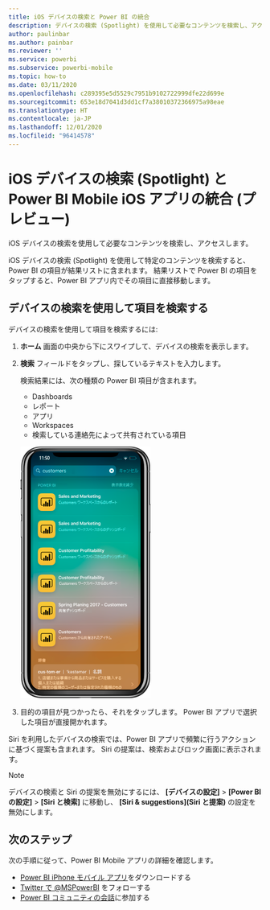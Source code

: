 ```yaml
---
title: iOS デバイスの検索と Power BI の統合
description: デバイスの検索 (Spotlight) を使用して必要なコンテンツを検索し、アクセスします
author: paulinbar
ms.author: painbar
ms.reviewer: ''
ms.service: powerbi
ms.subservice: powerbi-mobile
ms.topic: how-to
ms.date: 03/11/2020
ms.openlocfilehash: c289395e5d5529c7951b9102722999dfe22d699e
ms.sourcegitcommit: 653e18d7041d3dd1cf7a38010372366975a98eae
ms.translationtype: HT
ms.contentlocale: ja-JP
ms.lasthandoff: 12/01/2020
ms.locfileid: "96414578"
---
```

# <a name="ios-device-search-spotlight-integration-with-power-bi-mobile-ios-app-preview"></a>iOS デバイスの検索 (Spotlight) と Power BI Mobile iOS アプリの統合 (プレビュー)
iOS デバイスの検索を使用して必要なコンテンツを検索し、アクセスします。

iOS デバイスの検索 (Spotlight) を使用して特定のコンテンツを検索すると、Power BI の項目が結果リストに含まれます。 結果リストで Power BI の項目をタップすると、Power BI アプリ内でその項目に直接移動します。

## <a name="find-items-using-device-search"></a>デバイスの検索を使用して項目を検索する

デバイスの検索を使用して項目を検索するには:

1. **ホーム** 画面の中央から下にスワイプして、デバイスの検索を表示します。

2. **検索** フィールドをタップし、探しているテキストを入力します。
 
   検索結果には、次の種類の Power BI 項目が含まれます。

    * Dashboards
    * レポート
    * アプリ
    * Workspaces
    * 検索している連絡先によって共有されている項目

    ![iOS デバイスの検索での Power BI 検索の結果を示すスクリーンショット](./media/mobile-apps-ios-siri-search/power-bi-spotlight-search.png)

 3. 目的の項目が見つかったら、それをタップします。 Power BI アプリで選択した項目が直接開かれます。 

Siri を利用したデバイスの検索では、Power BI アプリで頻繁に行うアクションに基づく提案も含まれます。 Siri の提案は、検索およびロック画面に表示されます。

>[!NOTE]
>
>デバイスの検索と Siri の提案を無効にするには、 **[デバイスの設定]** > **[Power BI の設定]** > **[Siri と検索]** に移動し、 **[Siri & suggestions]\(Siri と提案\)** の設定を無効にします。
>

## <a name="next-steps"></a>次のステップ
次の手順に従って、Power BI Mobile アプリの詳細を確認します。 

* [Power BI iPhone モバイル アプリ](https://go.microsoft.com/fwlink/?LinkId=522062)をダウンロードする
* [Twitter で @MSPowerBI](https://twitter.com/MSPowerBI) をフォローする
* [Power BI コミュニティの会話](https://community.powerbi.com/)に参加する

